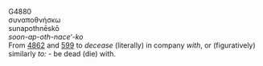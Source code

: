 G4880  
συναποθνήσκω  
sunapothnēskō  
*soon-ap-oth-nace‘-ko*  
From [4862](g4862) and [599](g0599) to *decease* (literally) in company
*with*, or (figuratively) similarly *to:* - be dead (die) with.  
